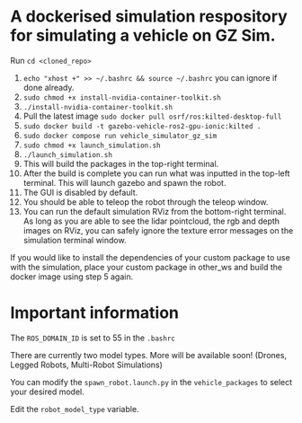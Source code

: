 # A dockerised simulation respository for simulating a vehicle on GZ Sim.
Run ```cd <cloned_repo>```

1. ```echo "xhost +" >> ~/.bashrc && source ~/.bashrc``` you can ignore if done already.
2. ```sudo chmod +x install-nvidia-container-toolkit.sh```
3. ```./install-nvidia-container-toolkit.sh```
4. Pull the latest image ```sudo docker pull osrf/ros:kilted-desktop-full```
5. ```sudo docker build -t gazebo-vehicle-ros2-gpu-ionic:kilted .```
6. ```sudo docker compose run vehicle_simulator_gz_sim```
7. ```sudo chmod +x launch_simulation.sh```
8. ```./launch_simulation.sh```
9. This will build the packages in the top-right terminal.
10. After the build is complete you can run what was inputted in the top-left terminal. This will launch gazebo and spawn the robot.
11. The GUI is disabled by default.
12. You should be able to teleop the robot through the teleop window.
13. You can run the default simulation RViz from the bottom-right terminal. As long as you are able to see the lidar pointcloud, the rgb and depth images on RViz, you can safely ignore the texture error messages on the simulation terminal window.

If you would like to install the dependencies of your custom package to use with the simulation, place your custom package in other_ws and build the docker image using step 5 again.

# Important information

The ```ROS_DOMAIN_ID``` is set to 55 in the ```.bashrc```

There are currently two model types. More will be available soon! (Drones, Legged Robots, Multi-Robot Simulations)

You can modify the ```spawn_robot.launch.py``` in the ```vehicle_packages``` to select your desired model.

Edit the `robot_model_type` variable.
